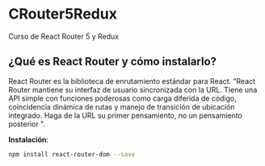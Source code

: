 # CRouter5Redux
Curso de React Router 5 y Redux

## ¿Qué es React Router y cómo instalarlo?
  React Router es la biblioteca de enrutamiento estándar para React. “React Router mantiene su interfaz de usuario sincronizada con la URL. Tiene una API simple con funciones poderosas como carga diferida de código, coincidencia dinámica de rutas y manejo de transición de ubicación integrado. Haga de la URL su primer pensamiento, no un pensamiento posterior ".

  **Instalación**:
  ```bash
  npm install react-router-dom --save
  ```